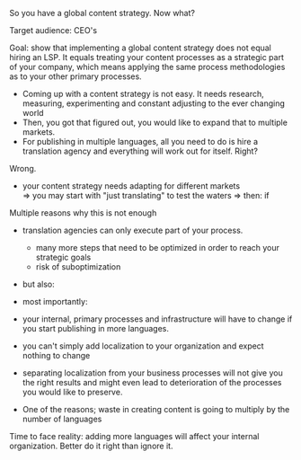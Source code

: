 
So you have a global content strategy. Now what? 


Target audience: CEO's

Goal: show that implementing a global content strategy does not equal hiring an LSP. It equals treating your content processes as a strategic part of your company, which means applying the same process methodologies as to your other primary processes.


- Coming up with a content strategy is not easy. It needs research, measuring, experimenting and constant adjusting to the ever changing world
- Then, you got that figured out, you would like to expand that to multiple markets.  
- For publishing in multiple languages, all you need to do is hire a translation agency and everything will work out for itself. Right? 

Wrong.

- your content strategy needs adapting for different markets  
    => you may start with "just translating" to test the waters
    => then: if 


Multiple reasons why this is not enough
- translation agencies can only execute part of your process. 
  -  many more steps that need to be optimized in order to reach your strategic goals
  -  risk of suboptimization 

- but also: 
  


 - most importantly: 
  - your internal, primary processes and infrastructure will have to change if you start publishing in more languages. 
  - you can't simply add localization to your organization and expect nothing to change
  - separating localization from your business processes will not give you the right results and might even lead to deterioration of the processes you would like to preserve.

- One of the reasons; waste in creating content is going to multiply by the number of languages


Time to face reality: adding more languages will affect your internal organization. Better do it right than ignore it. 




